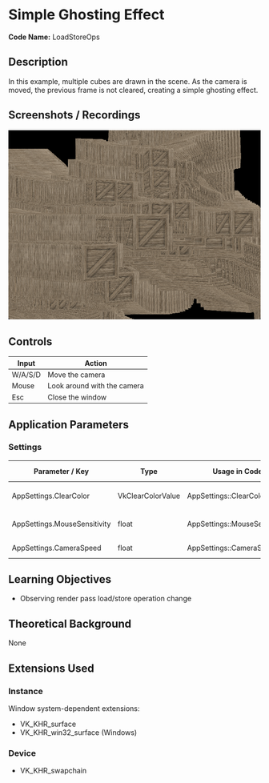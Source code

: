 # Simple Ghosting Effect

**Code Name:** LoadStoreOps

## Description

In this example, multiple cubes are drawn in the scene. As the camera is moved, the previous frame is not cleared, creating a simple ghosting effect.

## Screenshots / Recordings

![](/Docs/ExampleMedia/Fundamentals/PipelinesAndPasses/LoadStoreOps.png?raw=true)

## Controls

| Input   | Action                      |
|---------|-----------------------------|
| W/A/S/D | Move the camera             |
| Mouse   | Look around with the camera |
| Esc     | Close the window            |

## Application Parameters

### Settings

| Parameter / Key              | Type              | Usage in Code                 | Description                    | Default Value |
|------------------------------|-------------------|-------------------------------|--------------------------------|---------------|
| AppSettings.ClearColor       | VkClearColorValue | AppSettings::ClearColor       | Background color of the screen |               |
| AppSettings.MouseSensitivity | float             | AppSettings::MouseSensitivity | Mouse sensitivity value        |               |
| AppSettings.CameraSpeed      | float             | AppSettings::CameraSpeed      | Speed of the camera            |               |


## Learning Objectives

- Observing render pass load/store operation change

## Theoretical Background

None

## Extensions Used

### Instance

Window system-dependent extensions:
- VK_KHR_surface
- VK_KHR_win32_surface (Windows)

### Device

- VK_KHR_swapchain
